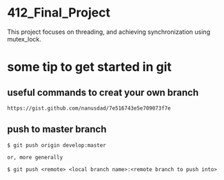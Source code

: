 # 412_Final_Project
This project focuses on threading, and achieving synchronization using mutex_lock. 



# some tip to get started in git

## useful commands to creat your own branch  
    https://gist.github.com/nanusdad/7e516743e5e709073f7e

## push to master branch
    $ git push origin develop:master

    or, more generally
    
    $ git push <remote> <local branch name>:<remote branch to push into>

##
